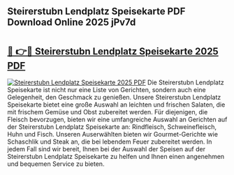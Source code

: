 ## Steirerstubn Lendplatz Speisekarte PDF Download Online 2025 jPv7d

# <h2><a href="http://gc73mo.nevu.top/?p=Steirerstubn+Lendplatz+Speisekarte">🔗 👉🔴 Steirerstubn Lendplatz Speisekarte 2025 PDF</a></h2>

[![Steirerstubn Lendplatz Speisekarte 2025 PDF](https://i.imgur.com/dBaPXMq.png)](http://gc73mo.nevu.top/?p=Steirerstubn+Lendplatz+Speisekarte)
Die Steirerstubn Lendplatz Speisekarte ist nicht nur eine Liste von Gerichten, sondern auch eine Gelegenheit, den Geschmack zu genießen. Unsere Steirerstubn Lendplatz Speisekarte bietet eine große Auswahl an leichten und frischen Salaten, die mit frischem Gemüse und Obst zubereitet werden. Für diejenigen, die Fleisch bevorzugen, bieten wir eine umfangreiche Auswahl an Gerichten auf der Steirerstubn Lendplatz Speisekarte an: Rindfleisch, Schweinefleisch, Huhn und Fisch. Unseren Auserwählten bieten wir Gourmet-Gerichte wie Schaschlik und Steak an, die bei lebendem Feuer zubereitet werden. In jedem Fall sind wir bereit, Ihnen bei der Auswahl der Speisen auf der Steirerstubn Lendplatz Speisekarte zu helfen und Ihnen einen angenehmen und bequemen Service zu bieten.
